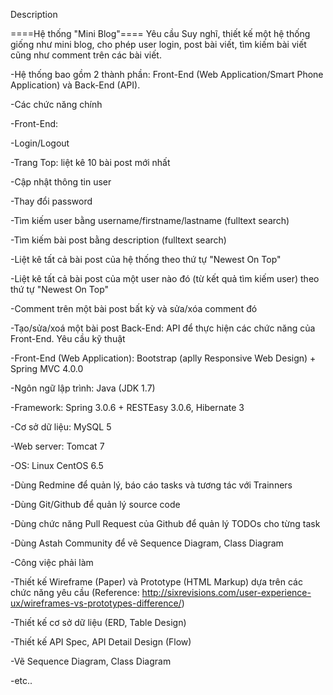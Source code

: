 Description

====Hệ thống "Mini Blog"==== Yêu cầu Suy nghĩ, thiết kế một hệ thống giống như mini blog, cho phép user login, post bài viết, tìm kiếm bài viết cũng như comment trên các bài viết.

-Hệ thống bao gồm 2 thành phần: Front-End (Web Application/Smart Phone Application) và Back-End (API).

-Các chức năng chính

-Front-End:

-Login/Logout

-Trang Top: liệt kê 10 bài post mới nhất

-Cập nhật thông tin user

-Thay đổi password

-Tìm kiếm user bằng username/firstname/lastname (fulltext search)

-Tìm kiếm bài post bằng description (fulltext search)

-Liệt kê tất cả bài post của hệ thống theo thứ tự "Newest On Top"

-Liệt kê tất cả bài post của một user nào đó (từ kết quả tìm kiếm user) theo thứ tự "Newest On Top"

-Comment trên một bài post bất kỳ và sửa/xóa comment đó

-Tạo/sửa/xoá một bài post Back-End: API để thực hiện các chức năng của Front-End. Yêu cầu kỹ thuật

-Front-End (Web Application): Bootstrap (aplly Responsive Web Design) + Spring MVC 4.0.0

-Ngôn ngữ lập trình: Java (JDK 1.7)

-Framework: Spring 3.0.6 + RESTEasy 3.0.6, Hibernate 3

-Cơ sở dữ liệu: MySQL 5

-Web server: Tomcat 7

-OS: Linux CentOS 6.5

-Dùng Redmine để quản lý, báo cáo tasks và tương tác với Trainners

-Dùng Git/Github để quản lý source code

-Dùng chức năng Pull Request của Github để quản lý TODOs cho từng task

-Dùng Astah Community để vẽ Sequence Diagram, Class Diagram

-Công việc phải làm

-Thiết kế Wireframe (Paper) và Prototype (HTML Markup) dựa trên các chức năng yêu cầu (Reference:
http://sixrevisions.com/user-experience-ux/wireframes-vs-prototypes-difference/)

-Thiết kế cơ sở dữ liệu (ERD, Table Design)

-Thiết kế API Spec, API Detail Design (Flow)

-Vẽ Sequence Diagram, Class Diagram

-etc..

